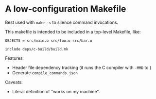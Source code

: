 # A low-configuration Makefile

Best used with `make -s` to silence command invocations.

This makefile is intended to be included in a top-level Makefile, like:

```
OBJECTS = src/main.o src/foo.o src/bar.o

include deps/c-build/build.mk
```

Features:

  * Header file dependency tracking (it runs the C compiler with `-MMD` to )
  * Generate `compile_commands.json`

Caveats:

  * Literal definition of "works on my machine".
